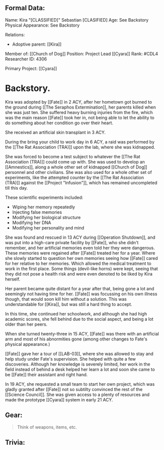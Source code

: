 ## Formal Data:
Name: Kira "\[CLASSIFIED]" Sebastian \[CLASIFIED]
Age: See Backstory
Physical Appearance: See Backstory

Relations:
- Adoptive parent: [[Kira]]

Member of: [[Church of Dog]]
Position: Project Lead [[Cyara]]
Rank: #CDL4 
Researcher ID: 4306

Primary Project: [[Cyara]]

# Backstory.
Kira was adopted by [[Fate]] in 2 ACY, after her hometown got burned to the ground during [[The Seraphos Extermination]], her parents killed when she was just ten. She suffered heavy burning injuries from the fire, which was the main reason [[Fate]] took her in, not being able to let the ability to do something about her condition go over their heart.

She received an artificial skin transplant in 3 ACY.

During the bring your child to work day in 6 ACY, a raid was performed by the [[The Rat Association (TRA)]] upon the lab, where she was kidnapped.

 She was forced to become a test subject to whatever the [[The Rat Association (TRA)]] could come up with. She was used to develop an [[Amnestics]], along a whole other set of kidnapped [[Church of Dog]] personnel and other civilians. She was also used for a whole other set of experiments, like the attempted counter by the [[The Rat Association (TRA)]] against the [[Project "Infusion"]], which has remained uncompleted till this day.

These scientific experiments included:
- Wiping her memory repeatedly
- Injecting false memories
- Modifying her biological structure
- Modifying her DNA
- Modifying her personality and mind

She was found and rescued in 13 ACY during [[Operation Shutdown]], and was put into a high-care private facility by [[Fate]], who she didn't remember, and her artificial memories even told her they were dangerous. These memories were regained after [[Fate]] treated her for a year. Where she slowly started to question her own memories seeing how [[Fate]] cared for her relative to her memories. Which allowed the medical treatment to work in the first place. Some things (devil-like horns) were kept, seeing that they did not pose a health risk and were even denoted to be liked by Kira herself.

Her parent became quite distant for a year after that, being gone a lot and seemingly not having time for her. [[Fate]] was focussing on his own illness though, that would soon kill him without a solution. This was understandable for [[Kira]], but was still a hard thing to accept.

In this time, she continued her schoolwork, and although she had high academic scores, she fell behind due to the social aspect, and being a lot older than her peers.

When she turned twenty-three in 15 ACY, [[Fate]] was there with an artificial arm and most of his abnormities gone (among other changes to Fate's physical appearance.) 

[[Fate]] gave her a tour of [[LAB-03]], where she was allowed to stay and help study under Fate's supervision. She helped with quite a few discoveries. Although her knowledge is severely limited, her work in the field instead of behind a desk helped her learn a lot and soon she came to be [[Fate]] their assistant and right hand.

In 19 ACY, she requested a small team to start her own project, which was gladly granted after [[Fate]] not so subtilty convinced the rest of the [[Science Council]]. She was given access to a plenty of resources and made the prototype [[Cyara]] system in early 21 ACY.
## Gear:
> Think of weapons, items, etc.

## Trivia:

